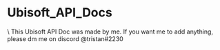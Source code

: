 # Ubisoft_API_Docs
\ This Ubisoft API Doc was made by me. If you want me to add anything, please dm me on discord @tristan#2230
